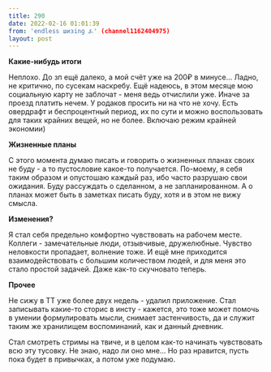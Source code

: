 ```yaml
---
title: 290
date: 2022-02-16 01:01:39
from: 'endless шизing ⍼' (channel1162404975)
layout: post
---
```


**Какие-нибудь итоги**

Неплохо. До зп ещё далеко, а мой счёт уже на 200₽ в минусе... Ладно, не критично, по сусекам наскребу.
Ещё надеюсь, в этом месяце мою социальную карту не заблочат - меня ведь отчислили уже. Иначе за проезд платить нечем. У родаков просить ни на что не хочу.
Есть овердрафт и беспроцентный период, их по сути и можно воспользовать для таких крайних вещей, но не более. Включаю режим крайней экономии)

**Жизненные планы**

С этого момента думаю писать и говорить о жизненных планах своих не буду - а то пустословие какое-то получается. По-моему, я себя таким образом и опустошаю каждый раз, ибо часто разрушаю свои ожидания. Буду рассуждать о сделанном, а не запланированном. 
А о планах может быть в заметках  писать буду, хотя и в этом не вижу смысла.

**Изменения?**

Я стал себя предельно комфортно чувствовать на рабочем месте. Коллеги - замечательные люди, отзывчивые, дружелюбные. Чувство неловкости пропадает, волнение тоже.
И ещё мне приходится взаимодействовать с большим количеством людей, и для меня это стало простой задачей. Даже как-то скучновато теперь.

**Прочее**

Не сижу в ТТ уже более двух недель - удалил приложение. 
Стал записывать какие-то сторис в инсту - кажется, это тоже может помочь в умении формулировать мысли, снимает застенчивость, да и служит таким же хранилищем воспоминаний, как и данный дневник.

Стал смотреть стримы на твиче, и в целом как-то начинать чувствовать всю эту тусовку. Не знаю, надо ли оно мне... Но раз нравится, пусть пока будет в привычках, а потом уже подумаю.
